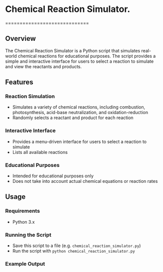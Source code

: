 # Chemical Reaction Simulator.

=============================

## Overview

The Chemical Reaction Simulator is a Python script that simulates real-world chemical reactions for educational purposes. The script provides a simple and interactive interface for users to select a reaction to simulate and view the reactants and products.

## Features

### Reaction Simulation

- Simulates a variety of chemical reactions, including combustion, photosynthesis, acid-base neutralization, and oxidation-reduction
- Randomly selects a reactant and product for each reaction

### Interactive Interface

- Provides a menu-driven interface for users to select a reaction to simulate
- Lists all available reactions

### Educational Purposes

- Intended for educational purposes only
- Does not take into account actual chemical equations or reaction rates

## Usage

### Requirements

- Python 3.x

### Running the Script

- Save this script to a file (e.g. `chemical_reaction_simulator.py`)
- Run the script with `python chemical_reaction_simulator.py`

### Example Output
